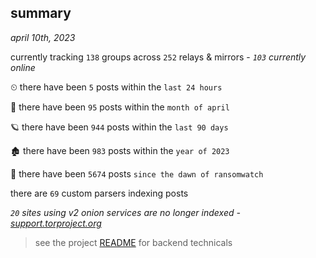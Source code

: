 
## summary
_april 10th, 2023_

currently tracking `138` groups across `252` relays & mirrors - _`103` currently online_

⏲ there have been `5` posts within the `last 24 hours`

🦈 there have been `95` posts within the `month of april`

🪐 there have been `944` posts within the `last 90 days`

🏚 there have been `983` posts within the `year of 2023`

🦕 there have been `5674` posts `since the dawn of ransomwatch`

there are `69` custom parsers indexing posts

_`20` sites using v2 onion services are no longer indexed - [support.torproject.org](https://support.torproject.org/onionservices/v2-deprecation/)_

> see the project [README](https://github.com/joshhighet/ransomwatch#ransomwatch--) for backend technicals
